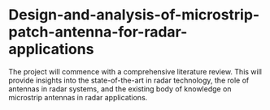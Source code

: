 # Design-and-analysis-of-microstrip-patch-antenna-for-radar-applications
The project will commence with a comprehensive literature review. This will provide insights into the state-of-the-art in radar technology, the role of antennas in radar systems, and the existing body of knowledge on microstrip antennas in radar applications.
